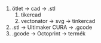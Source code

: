 1. ötlet -> cad -> .stl
   1. tikercad
   2. vectonator -> svg -> tinkercad
2. .stl -> Ultimaker CURA -> .gcode
3. .gcode -> Octoprint -> termék
